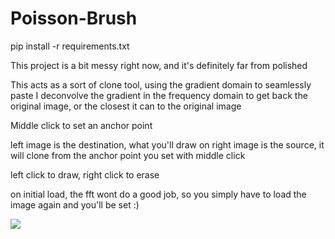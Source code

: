 # Poisson-Brush

pip install -r requirements.txt

This project is a bit messy right now, and it's definitely far from polished

This acts as a sort of clone tool, using the gradient domain to seamlessly paste
I deconvolve the gradient in the frequency domain to get back the original image, or the closest it can to the original image

Middle click to set an anchor point

left image is the destination, what you'll draw on
right image is the source, it will clone from the anchor point you set with middle click

left click to draw, right click to erase

on initial load, the fft wont do a good job, so you simply have to load the image again and you'll be set :)

![](https://ninja.dog/mQorTS.png)
